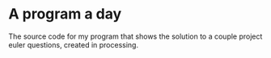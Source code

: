 # A program a day
The source code for my program that shows the solution to a couple project euler questions, created in processing.
